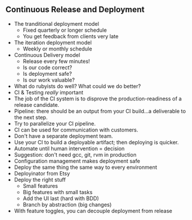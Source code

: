 ## Continuous Release and Deployment

* The tranditional deployment model
  * Fixed quarterly or longer schedule
  * You get feedback from clients very late
* The iteration deployment model
  * Weekly or monthly schedule
* Continuous Delivery model
  * Release every few minutes!
  * Is our code correct?
  * Is deployment safe?
  * Is our work valuable?
* What do rubyists do well? What could we do better?
* CI & Testing _really_ important
* The job of the CI system is to disprove the production-readiness of a release candidate.
* Pipeline: there should be an output from your CI build...a deliverable to the next step.
* Try to parallelize your CI pipeline.
* CI can be used for communication with customers.
* Don't have a separate deployment team.
* Use your CI to build a deployable artifact; then deploying is quicker.
* Automate until human intervention = decision
* Suggestion: don't need gcc, git, rvm in production
* Configuration management makes deployment safe
* Deploy the same thing the same way to every environment
* Deployinator from Etsy
* Deploy the right stuff
  * Small features
  * Big features with small tasks
  * Add the UI last (hard with BDD)
  * Branch by abstraction (big changes)
* With feature toggles, you can decouple deployment from release
